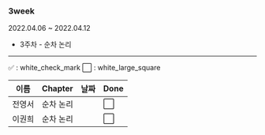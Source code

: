###  3week

2022.04.06 ~ 2022.04.12

 - 3주차 - 순차 논리

------

:white_check_mark: : white_check_mark   :white_large_square: : white_large_square

| 이름   | Chapter | 날짜 | Done                 |
| ------ | ------- | ---- | -------------------- |
| 전영서 | 순차 논리 |  | :white_large_square: |
| 이권희  | 순차 논리  |  | :white_large_square: |




